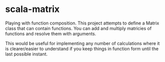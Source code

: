 scala-matrix
========

Playing with function composition.  This project attempts to define a Matrix class that can contain functions.  You can add and multiply matricies of functions and resolve them with arguments.

This would be useful for implementing any number of calculations where it is clearer/easier to understand if you keep things in function form until the last possible instant.

